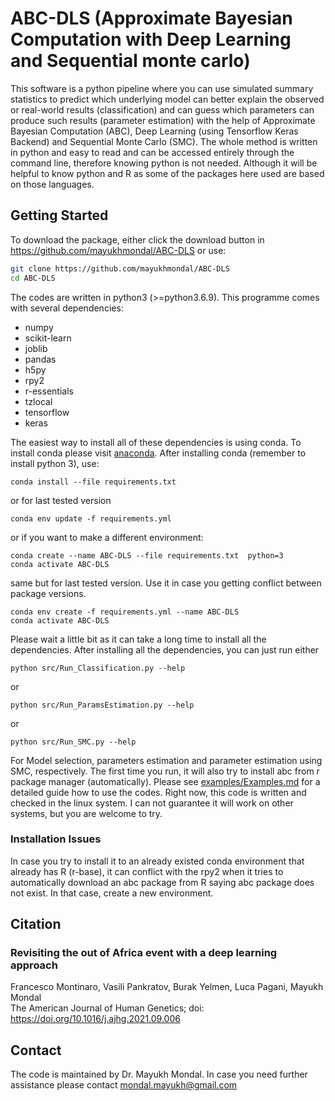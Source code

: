 # ABC-DLS (Approximate Bayesian Computation with Deep Learning and Sequential monte carlo)
This software is a python pipeline where you can use simulated summary statistics to predict which underlying model can better explain the observed or real-world results (classification) and can guess which parameters can produce such results (parameter estimation) with the help of Approximate Bayesian Computation (ABC), Deep Learning (using Tensorflow Keras Backend) and Sequential Monte Carlo (SMC).
The whole method is written in python and easy to read and can be accessed entirely through the command line, therefore knowing python is not needed. Although it will be helpful to know python and R as some of the packages here used are based on those languages.  

## Getting Started
To download the package, either click the download button in <https://github.com/mayukhmondal/ABC-DLS> or use:
```bash
git clone https://github.com/mayukhmondal/ABC-DLS
cd ABC-DLS
```
The codes are written in python3 (>=python3.6.9). This programme comes with several dependencies:

- numpy
- scikit-learn
- joblib
- pandas
- h5py
- rpy2
- r-essentials
- tzlocal
- tensorflow
- keras

The easiest way to install all of these dependencies is using conda. To install conda please visit [anaconda](https://www.anaconda.com/distribution/). After installing conda (remember to install python 3), use:
```shell script
conda install --file requirements.txt
```
or for last tested version 
```shell script
conda env update -f requirements.yml
```
or if you want to make a different environment:
```shell script
conda create --name ABC-DLS --file requirements.txt  python=3
conda activate ABC-DLS
```
same but for last tested version. Use it in case you getting conflict between package versions. 
```shell script
conda env create -f requirements.yml --name ABC-DLS
conda activate ABC-DLS
```
Please wait a little bit as it can take a long time to install all the dependencies.  After installing all the dependencies, you can just run either
```
python src/Run_Classification.py --help
```
or 
```
python src/Run_ParamsEstimation.py --help
```
or 
```
python src/Run_SMC.py --help
```
For Model selection, parameters estimation and parameter estimation using SMC, respectively. The first time you run, it will also try to install abc from r package manager (automatically). Please see [examples/Examples.md](examples/Examples.md) for a detailed guide how to use the codes. Right now, this code is written and checked in the linux system. I can not guarantee it will work on other systems, but you are welcome to try. 
### Installation Issues 
In case you try to install it to an already existed conda environment that already has R (r-base), it can conflict with the rpy2 when it tries to automatically download an abc package from R saying abc package does not exist. In that case, create a new environment. 
## Citation
### Revisiting the out of Africa event with a deep learning approach  
Francesco Montinaro, Vasili Pankratov, Burak Yelmen, Luca Pagani, Mayukh Mondal  
The American Journal of Human Genetics; doi: https://doi.org/10.1016/j.ajhg.2021.09.006
## Contact 
The code is maintained by Dr. Mayukh Mondal. In case you need further assistance please contact 
<mondal.mayukh@gmail.com>
